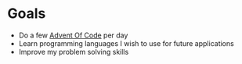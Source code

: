 # Goals
- Do a few [Advent Of Code](https://adventofcode.com) per day
- Learn programming languages I wish to use for future applications
- Improve my problem solving skills
